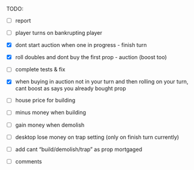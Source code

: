 TODO:
- [ ] report
- [ ] player turns on bankrupting player
- [x] dont start auction when one in progress - finish turn
- [x] roll doubles and dont buy the first prop - auction (boost too)
- [ ] complete tests & fix

- [x] when buying in auction not in your turn and then rolling on your turn, cant boost as says you already bought prop
- [ ] house price for building
- [ ] minus money when building
- [ ] gain money when demolish
- [ ] desktop lose money on trap setting (only on finish turn currently)
- [ ] add cant “build/demolish/trap” as prop mortgaged
- [ ] comments

